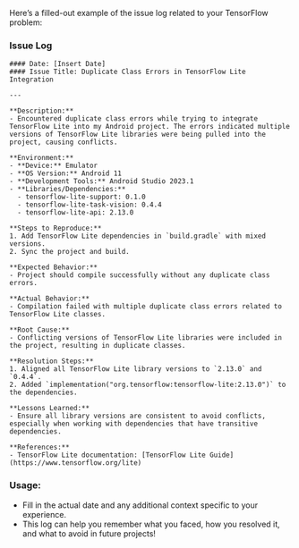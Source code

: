 Here’s a filled-out example of the issue log related to your TensorFlow problem:

### Issue Log

```
#### Date: [Insert Date]
#### Issue Title: Duplicate Class Errors in TensorFlow Lite Integration

---

**Description:**
- Encountered duplicate class errors while trying to integrate TensorFlow Lite into my Android project. The errors indicated multiple versions of TensorFlow Lite libraries were being pulled into the project, causing conflicts.

**Environment:**
- **Device:** Emulator
- **OS Version:** Android 11
- **Development Tools:** Android Studio 2023.1
- **Libraries/Dependencies:** 
  - tensorflow-lite-support: 0.1.0
  - tensorflow-lite-task-vision: 0.4.4
  - tensorflow-lite-api: 2.13.0

**Steps to Reproduce:**
1. Add TensorFlow Lite dependencies in `build.gradle` with mixed versions.
2. Sync the project and build.

**Expected Behavior:**
- Project should compile successfully without any duplicate class errors.

**Actual Behavior:**
- Compilation failed with multiple duplicate class errors related to TensorFlow Lite classes.

**Root Cause:**
- Conflicting versions of TensorFlow Lite libraries were included in the project, resulting in duplicate classes.

**Resolution Steps:**
1. Aligned all TensorFlow Lite library versions to `2.13.0` and `0.4.4`.
2. Added `implementation("org.tensorflow:tensorflow-lite:2.13.0")` to the dependencies.

**Lessons Learned:**
- Ensure all library versions are consistent to avoid conflicts, especially when working with dependencies that have transitive dependencies.

**References:**
- TensorFlow Lite documentation: [TensorFlow Lite Guide](https://www.tensorflow.org/lite)
```

### Usage:
- Fill in the actual date and any additional context specific to your experience.
- This log can help you remember what you faced, how you resolved it, and what to avoid in future projects!